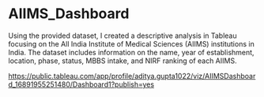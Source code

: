 # AIIMS_Dashboard

Using the provided dataset, I created a descriptive analysis in Tableau focusing on the All India Institute of Medical Sciences (AIIMS) institutions in India. The dataset includes information on the name, year of establishment, location, phase, status, MBBS intake, and NIRF ranking of each AIIMS.

https://public.tableau.com/app/profile/aditya.gupta1022/viz/AIIMSDashboard_16891955251480/Dashboard1?publish=yes
